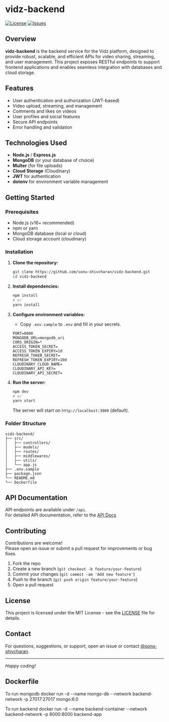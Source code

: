 # vidz-backend

[![License](https://img.shields.io/github/license/sonu-shivcharan/vidz-backend)](LICENSE)
[![Issues](https://img.shields.io/github/issues/sonu-shivcharan/vidz-backend)](https://github.com/sonu-shivcharan/vidz-backend/issues)

## Overview

**vidz-backend** is the backend service for the Vidz platform, designed to provide robust, scalable, and efficient APIs for video sharing, streaming, and user management. This project exposes RESTful endpoints to support frontend applications and enables seamless integration with databases and cloud storage.

## Features

- User authentication and authorization (JWT-based)
- Video upload, streaming, and management
- Comments and likes on videos
- User profiles and social features
- Secure API endpoints
- Error handling and validation

## Technologies Used

- **Node.js** / **Express.js**
- **MongoDB** (or your database of choice)
- **Multer** (for file uploads)
- **Cloud Storage** (Cloudinary)
- **JWT** for authentication
- **dotenv** for environment variable management

## Getting Started

### Prerequisites

- Node.js (v16+ recommended)
- npm or yarn
- MongoDB database (local or cloud)
- Cloud storage account (cloudinary)

### Installation

1. **Clone the repository:**
    ```bash
    git clone https://github.com/sonu-shivcharan/vidz-backend.git
    cd vidz-backend
    ```

2. **Install dependencies:**
    ```bash
    npm install
    # or
    yarn install
    ```

3. **Configure environment variables:**
    - Copy `.env.sample` to `.env` and fill in your secrets.
    ```env
    PORT=8000
    MONGODB_URL=mongodb_uri
    CORS_ORIGIN=*
    ACCESS_TOKEN_SECRET=
    ACCESS_TOKEN_EXPIRY=1d
    REFRESH_TOKEN_SECRET=
    REFRESH_TOKEN_EXPIRY=10d
    CLOUDINARY_CLOUD_NAME=
    CLOUDINARY_API_KEY=
    CLOUDINARY_API_SECRET=
    ```

4. **Run the server:**
    ```bash
    npm dev
    # or
    yarn start
    ```

    The server will start on `http://localhost:3000` (default).

### Folder Structure

```
vidz-backend/
├── src/
│   ├── controllers/
│   ├── models/
│   ├── routes/
│   ├── middlewares/
│   ├── utils/
│   └── app.js
├── .env.sample
├── package.json
└── README.md
└── Dockerfile
```

## API Documentation

API endpoints are available under `/api`.  
For detailed API documentation, refer to the [API Docs](https://documenter.getpostman.com/view/40940571/2sB2xCfoir)

## Contributing

Contributions are welcome!  
Please open an issue or submit a pull request for improvements or bug fixes.

1. Fork the repo
2. Create a new branch (`git checkout -b feature/your-feature`)
3. Commit your changes (`git commit -am 'Add new feature'`)
4. Push to the branch (`git push origin feature/your-feature`)
5. Open a pull request

## License

This project is licensed under the MIT License - see the [LICENSE](LICENSE) file for details.

## Contact

For questions, suggestions, or support, open an issue or contact [@sonu-shivcharan](https://github.com/sonu-shivcharan).

---

*Happy coding!*

## Dockerfile

To run mongodb 
docker run -d   --name mongo-db   --network backend-network   -p 27017:27017   mongo:6.0

To run backend
docker run -d --name backend-container --network backend-network -p 8000:8000 backend-app

